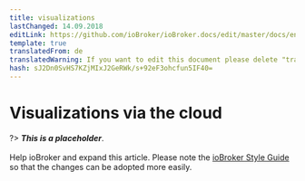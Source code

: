 ```yaml
---
title: visualizations
lastChanged: 14.09.2018
editLink: https://github.com/ioBroker/ioBroker.docs/edit/master/docs/en/cloud/viz.md
template: true
translatedFrom: de
translatedWarning: If you want to edit this document please delete "translatedFrom" field, elsewise this document will be translated automatically again
hash: sJ2Dn0SvHS7KZjMIxJ2GeRWk/s+92eF3ohcfun5IF40=
---
```

# Visualizations via the cloud
?> ***This is a placeholder***.<br><br> Help ioBroker and expand this article. Please note the [ioBroker Style Guide](community/styleguidedoc) so that the changes can be adopted more easily.
